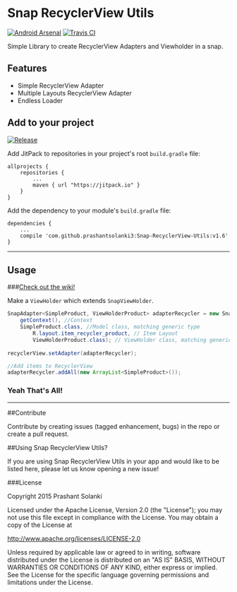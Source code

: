 # Snap RecyclerView Utils

[![Android Arsenal](https://img.shields.io/badge/Android%20Arsenal-Snap--RecyclerView--Utils-brightgreen.svg?style=flat-square)](https://android-arsenal.com/details/1/2884)
[![Travis CI](https://travis-ci.org/prashantsolanki3/Snap-RecyclerView-Utils.svg)](https://travis-ci.org/prashantsolanki3/Snap-RecyclerView-Utils)

Simple Library to create RecyclerView Adapters and Viewholder in a snap.

## Features

* Simple RecyclerView Adapter
* Multiple Layouts RecyclerView Adapter
* Endless Loader

## Add to your project

[![Release](https://img.shields.io/github/release/prashantsolanki3/Snap-RecyclerView-Utils.svg?label=jitpack)](https://jitpack.io/#prashantsolanki3/Snap-RecyclerView-Utils)

Add JitPack to repositories in your project's root `build.gradle` file:

```Gradle
allprojects {
	repositories {
		...
		maven { url "https://jitpack.io" }
	}
}
```

Add the dependency to your module's `build.gradle` file:

```Gradle
dependencies {
	...
    compile 'com.github.prashantsolanki3:Snap-RecyclerView-Utils:v1.6'
}
```

---

## Usage

###[Check out the wiki!](https://github.com/prashantsolanki3/Snap-RecyclerView-Utils/wiki)

Make a `ViewHolder` which extends `SnapViewHolder`.

```Java
SnapAdapter<SimpleProduct, ViewHolderProduct> adapterRecycler = new SnapAdapter<>(
	getContext(), //Context
	SimpleProduct.class, //Model class, matching generic type
        R.layout.item_recycler_product, // Item Layout
        ViewHolderProduct.class); // ViewHolder class, matching generic type
                
recyclerView.setAdapter(adapterRecycler);

//Add items to RecyclerView
adapterRecycler.addAll(new ArrayList<SimpleProduct>());
```
### Yeah That's All!

***

##Contribute

Contribute by creating issues (tagged enhancement, bugs) in the repo or create a pull request.

##Using Snap RecyclerView Utils? 

If you are using Snap RecyclerView Utils in your app and would like to be listed here, please let us know opening a new issue!

###License

Copyright 2015 Prashant Solanki

Licensed under the Apache License, Version 2.0 (the "License"); you may not use this file except in compliance with the License. You may obtain a copy of the License at

http://www.apache.org/licenses/LICENSE-2.0

Unless required by applicable law or agreed to in writing, software distributed under the License is distributed on an "AS IS" BASIS, WITHOUT WARRANTIES OR CONDITIONS OF ANY KIND, either express or implied. See the License for the specific language governing permissions and limitations under the License.
